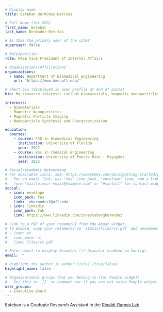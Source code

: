 ```yaml
---
# Display name
title: Esteban Bermúdez-Berríos

# Full Name (for SEO)
first_name: Esteban
last_name: Bermúdez-Berríos

# Is this the primary user of the site?
superuser: false

# Role/position
role: PASE Vice President of Internal Affairs

# Organizations/Affiliations
organizations:
  - name: Department of Biomedical Engineering
    url: 'https://www.bme.ufl.edu/'

# Short bio (displayed in user profile at end of posts)
bio: My research interests include biomaterials, magnetic nanoparticles, magnetic particle imaging, and nanoparticle synthesis and characterization.

interests:
  - Biomaterials
  - Magnetic Nanoparticles
  - Magnetic Particle Imaging
  - Nanoparticle Synthesis and Characterization

education:
  courses:
    - course: PhD in Biomedical Engineering
      institution: University of Florida
      year: 2027
    - course: BSc in Chemical Engineering
      institution: University of Puerto Rico - Mayagüez
      year: 2022

# Social/Academic Networking
# For available icons, see: https://wowchemy.com/docs/getting-started/page-builder/#icons
#   For an email link, use "fas" icon pack, "envelope" icon, and a link in the
#   form "mailto:your-email@example.com" or "#contact" for contact widget.
social:
  - icon: envelope
    icon_pack: fas
    link: 'ebermudez1@ufl.edu'
  - icon: linkedin
    icon_pack: fab
    link: https://www.linkedin.com/in/estebangbermudez

# Link to a PDF of your resume/CV from the About widget.
# To enable, copy your resume/CV to `static/files/cv.pdf` and uncomment the lines below.
# - icon: cv
#   icon_pack: ai
#   link: files/cv.pdf

# Enter email to display Gravatar (if Gravatar enabled in Config)
email: ''

# Highlight the author in author lists? (true/false)
highlight_name: false

# Organizational groups that you belong to (for People widget)
#   Set this to `[]` or comment out if you are not using People widget.
user_groups:
  - Executive Board
---
```


Esteban is a Graduate Research Assistant in the [Rinaldi-Ramos Lab](https://www.che.ufl.edu/rinaldi/).
